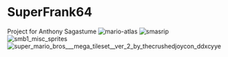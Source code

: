 # SuperFrank64
Project for Anthony Sagastume
![mario-atlas](https://github.com/user-attachments/assets/08cf91e6-3859-48f8-ba1c-43a9da593072)
![smasrip](https://github.com/user-attachments/assets/aa49bd8c-df7c-4705-9219-7ba0bc810097)
![smb1_misc_sprites](https://github.com/user-attachments/assets/2318040d-0871-4926-a806-4b291ac683c9)
![super_mario_bros___mega_tileset__ver_2_by_thecrushedjoycon_ddxcyye](https://github.com/user-attachments/assets/a821ee0f-dc2f-4c4e-a114-27e708803443)
